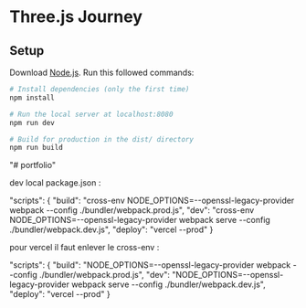 # Three.js Journey

## Setup
Download [Node.js](https://nodejs.org/en/download/).
Run this followed commands:

``` bash
# Install dependencies (only the first time)
npm install

# Run the local server at localhost:8080
npm run dev

# Build for production in the dist/ directory
npm run build
```
"# portfolio" 


dev local package.json :

"scripts": {
        "build": "cross-env NODE_OPTIONS=--openssl-legacy-provider webpack --config ./bundler/webpack.prod.js",
        "dev": "cross-env NODE_OPTIONS=--openssl-legacy-provider webpack serve --config ./bundler/webpack.dev.js",
        "deploy": "vercel --prod"
    }

pour vercel il faut enlever le cross-env :

"scripts": {
        "build": "NODE_OPTIONS=--openssl-legacy-provider webpack --config ./bundler/webpack.prod.js",
        "dev": "NODE_OPTIONS=--openssl-legacy-provider webpack serve --config ./bundler/webpack.dev.js",
        "deploy": "vercel --prod"
    }

